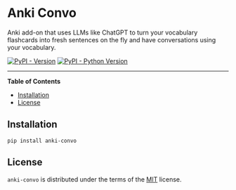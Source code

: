 # Anki Convo
Anki add-on that uses LLMs like ChatGPT to turn your vocabulary flashcards into fresh sentences on the fly and have conversations using your vocabulary.

[![PyPI - Version](https://img.shields.io/pypi/v/anki-convo.svg)](https://pypi.org/project/anki-convo)
[![PyPI - Python Version](https://img.shields.io/pypi/pyversions/anki-convo.svg)](https://pypi.org/project/anki-convo)

-----

**Table of Contents**

- [Installation](#installation)
- [License](#license)

## Installation

```console
pip install anki-convo
```

## License

`anki-convo` is distributed under the terms of the [MIT](https://spdx.org/licenses/MIT.html) license.
